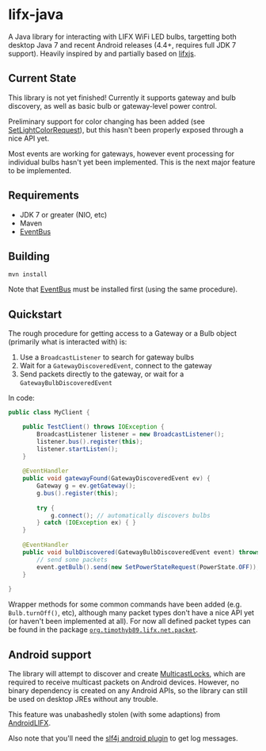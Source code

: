 lifx-java
=========

A Java library for interacting with LIFX WiFi LED bulbs, targetting both desktop Java 7 and recent Android releases (4.4+, requires full JDK 7 support). Heavily inspired by and partially based on [lifxjs](https://github.com/magicmonkey/lifxjs).

Current State
-------------

This library is not yet finished! Currently it supports gateway and bulb discovery, as well as basic bulb or gateway-level power control.

Preliminary support for color changing has been added (see [SetLightColorRequest](https://github.com/timothyb89/lifx-java/blob/master/src/main/java/org/timothyb89/lifx/net/packet/request/SetLightColorRequest.java)), but this hasn't been properly exposed through a nice API yet.

Most events are working for gateways, however event processing for individual bulbs hasn't yet been implemented. This is the next major feature to be implemented.

Requirements
------------

* JDK 7 or greater (NIO, etc)
* Maven
* [EventBus](https://github.com/timothyb89/EventBus)

Building
--------
```
mvn install
```

Note that [EventBus](https://github.com/timothyb89/EventBus) must be installed first (using the same procedure).

Quickstart
----------
The rough procedure for getting access to a Gateway or a Bulb object (primarily what is interacted with) is:

1. Use a `BroadcastListener` to search for gateway bulbs
2. Wait for a `GatewayDiscoveredEvent`, connect to the gateway
3. Send packets directly to the gateway, or wait for a `GatewayBulbDiscoveredEvent`

In code:

```java
public class MyClient {

	public TestClient() throws IOException {
		BroadcastListener listener = new BroadcastListener();
		listener.bus().register(this);
		listener.startListen();
	}
	
	@EventHandler
	public void gatewayFound(GatewayDiscoveredEvent ev) {
		Gateway g = ev.getGateway();
		g.bus().register(this);
		
		try {
			g.connect(); // automatically discovers bulbs
		} catch (IOException ex) { }
	}
	
	@EventHandler
	public void bulbDiscovered(GatewayBulbDiscoveredEvent event) throws IOException {
		// send some packets
		event.getBulb().send(new SetPowerStateRequest(PowerState.OFF));
	}
	
}
```

Wrapper methods for some common commands have been added (e.g. `Bulb.turnOff()`, etc), although many packet types don't have a nice API yet (or haven't been implemented at all). For now all defined packet types can be found in the package [`org.timothyb89.lifx.net.packet`](https://github.com/timothyb89/lifx-java/tree/master/src/main/java/org/timothyb89/lifx/net/packet).

Android support
---------------

The library will attempt to discover and create [MulticastLocks](http://developer.android.com/reference/android/net/wifi/WifiManager.MulticastLock.html), which are required to receive multicast packets on Android devices. However, no binary dependency is created on any Android APIs, so the library can still be used on desktop JREs without any trouble.

This feature was unabashedly stolen (with some adaptions) from [AndroidLIFX](https://github.com/akrs/AndroidLIFX).

Also note that you'll need the [slf4j android plugin](http://www.slf4j.org/android/) to get log messages.
